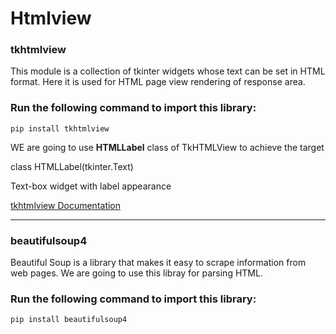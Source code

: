 # **Htmlview**

### **tkhtmlview**
This module is a collection of tkinter widgets whose text can be set in HTML format.
Here it is used for HTML page view rendering of response area.

### Run the following command to import this library:
```
pip install tkhtmlview
```
WE are going to use **HTMLLabel** class of TkHTMLView to achieve the target

class HTMLLabel(tkinter.Text)

Text-box widget with label appearance

[tkhtmlview Documentation](https://pypi.org/project/tkhtmlview/)

***
### **beautifulsoup4**
Beautiful Soup is a library that makes it easy to scrape information from web pages.
We are going to use this libray for parsing HTML.
### Run the following command to import this library:
```
pip install beautifulsoup4
```
<!-- 
tkhtmlview
beautifulsoap4 
-->